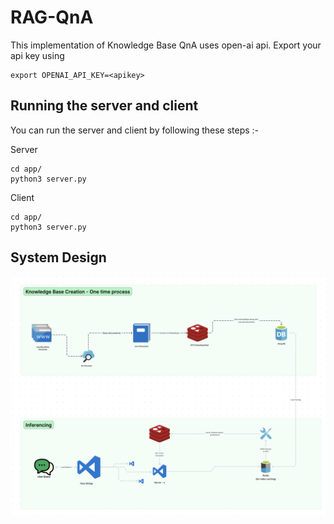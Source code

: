 # RAG-QnA

This implementation of Knowledge Base QnA uses open-ai api. Export your api key using 
```
export OPENAI_API_KEY=<apikey>
```

## Running the server and client
You can run the server and client by following these steps :-

Server
```
cd app/
python3 server.py
```
Client
```
cd app/
python3 server.py
```

## System Design
![Workspace](images/system_design.png)